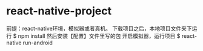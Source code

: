 # react-native-project
前提：react-native环境，模拟器或者真机。
下载项目之后，本地项目文件夹下运行
$ npm install
然后安装【配置】文件里写的包
开启模拟器，运行项目
$ react-native run-android

